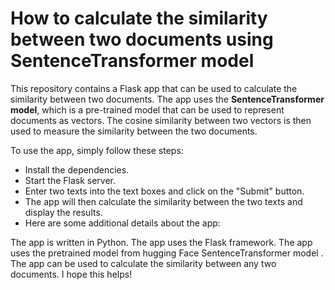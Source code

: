 # How to calculate the similarity between two documents using SentenceTransformer model
This repository contains a Flask app that can be used to calculate the similarity between two documents. The app uses the __SentenceTransformer model__, which is a pre-trained model that can be used to represent documents as vectors. The cosine similarity between two vectors is then used to measure the similarity between the two documents.

To use the app, simply follow these steps:
- Install the dependencies.
- Start the Flask server.
- Enter two texts into the text boxes and click on the "Submit" button.
- The app will then calculate the similarity between the two texts and display the results.
- Here are some additional details about the app:

The app is written in Python.
The app uses the Flask framework.
The app uses the pretrained model from hugging Face SentenceTransformer model .
The app can be used to calculate the similarity between any two documents.
I hope this helps!
